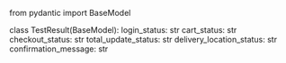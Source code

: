 from pydantic import BaseModel

class TestResult(BaseModel):
    login_status: str
    cart_status: str
    checkout_status: str
    total_update_status: str
    delivery_location_status: str
    confirmation_message: str
